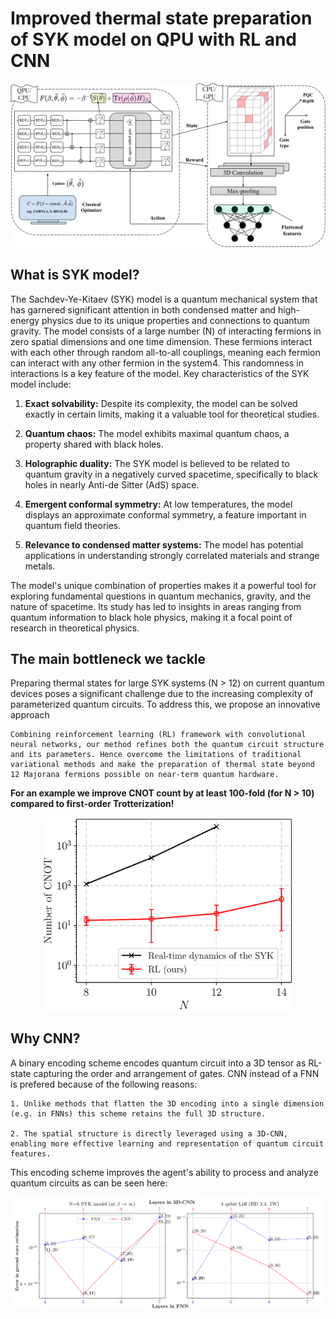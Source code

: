 # Improved thermal state preparation of SYK model on QPU with RL and CNN

![RLVTSP](pics/SYK_with_RL_diagram.png)

## What is SYK model?

The Sachdev-Ye-Kitaev (SYK) model is a quantum mechanical system that has garnered significant attention in both condensed matter and high-energy physics due to its unique properties and connections to quantum gravity. The model consists of a large number (N) of interacting fermions in zero spatial dimensions and one time dimension. These fermions interact with each other through random all-to-all couplings, meaning each fermion can interact with any other fermion in the system4. This randomness in interactions is a key feature of the model. Key characteristics of the SYK model include:

1. **Exact solvability:** Despite its complexity, the model can be solved exactly in certain limits, making it a valuable tool for theoretical studies.

2. **Quantum chaos:** The model exhibits maximal quantum chaos, a property shared with black holes.

3. **Holographic duality:** The SYK model is believed to be related to quantum gravity in a negatively curved spacetime, specifically to black holes in nearly Anti-de Sitter (AdS) space.

4. **Emergent conformal symmetry:** At low temperatures, the model displays an approximate conformal symmetry, a feature important in quantum field theories.

5. **Relevance to condensed matter systems:** The model has potential applications in understanding strongly correlated materials and strange metals.

The model's unique combination of properties makes it a powerful tool for exploring fundamental questions in quantum mechanics, gravity, and the nature of spacetime. Its study has led to insights in areas ranging from quantum information to black hole physics, making it a focal point of research in theoretical physics.

## The main bottleneck we tackle

Preparing thermal states for large SYK systems (N > 12) on current quantum devices poses a significant challenge due to the increasing complexity of parameterized quantum circuits. To address this, we propose an innovative approach

    Combining reinforcement learning (RL) framework with convolutional neural networks, our method refines both the quantum circuit structure and its parameters. Hence overcome the limitations of traditional variational methods and make the preparation of thermal state beyond 12 Majorana fermions possible on near-term quantum hardware.

**For an example we improve CNOT count by at least 100-fold (for N > 10) compared to first-order Trotterization!**
<p align="center">
  <img src="pics/cnot_count.png" alt="RLVTSP" width="400" height="auto">
</p>


## Why CNN?

A binary encoding scheme encodes quantum circuit into a 3D tensor as RL-state capturing the order and arrangement of gates. CNN instead of a FNN is prefered because of the following reasons:

    1. Unlike methods that flatten the 3D encoding into a single dimension (e.g. in FNNs) this scheme retains the full 3D structure.

    2. The spatial structure is directly leveraged using a 3D-CNN, enabling more effective learning and representation of quantum circuit features.

This encoding scheme improves the agent's ability to process and analyze quantum circuits as can be seen here:

![RLVTSP](pics/cnn_vs_fnn.png)

